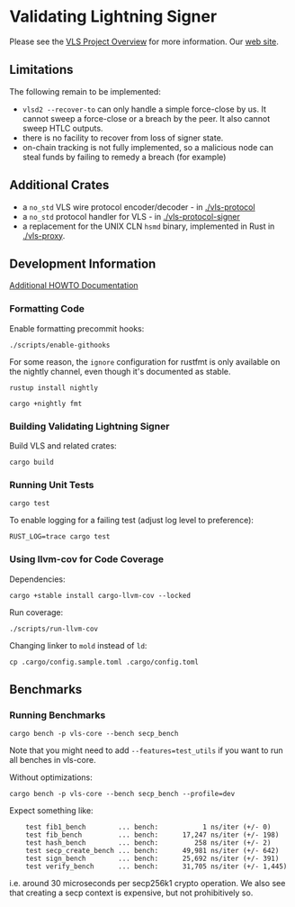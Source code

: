 # Validating Lightning Signer

Please see the
[VLS Project Overview](https://gitlab.com/lightning-signer/docs/-/blob/master/README.md)
for more information.  Our [web site](https://vls.tech/).

## Limitations

The following remain to be implemented:

* `vlsd2 --recover-to` can only handle a simple force-close by us.  It cannot sweep a force-close or a breach by the peer.  It also cannot sweep HTLC outputs.
* there is no facility to recover from loss of signer state.
* on-chain tracking is not fully implemented, so a malicious node can steal funds by failing to remedy a breach (for example)

## Additional Crates

- a `no_std` VLS wire protocol encoder/decoder - in [./vls-protocol](./vls-protocol)
- a `no_std` protocol handler for VLS - in [./vls-protocol-signer](vls-protocol-signer/README.md)
- a replacement for the UNIX CLN `hsmd` binary, implemented in Rust in [./vls-proxy](./vls-proxy).

## Development Information

[Additional HOWTO Documentation](./contrib/howto/README.md)

### Formatting Code

Enable formatting precommit hooks:

    ./scripts/enable-githooks

For some reason, the `ignore` configuration for rustfmt is only available on the nightly channel,
even though it's documented as stable.

    rustup install nightly

    cargo +nightly fmt

### Building Validating Lightning Signer

Build VLS and related crates:

    cargo build

### Running Unit Tests

    cargo test

To enable logging for a failing test (adjust log level to preference):

    RUST_LOG=trace cargo test

### Using llvm-cov for Code Coverage

Dependencies:

    cargo +stable install cargo-llvm-cov --locked

Run coverage:

    ./scripts/run-llvm-cov

Changing linker to `mold` instead of `ld`:

    cp .cargo/config.sample.toml .cargo/config.toml

## Benchmarks

### Running Benchmarks

    cargo bench -p vls-core --bench secp_bench

Note that you might need to add `--features=test_utils` if you want to run all benches in vls-core.

Without optimizations:

    cargo bench -p vls-core --bench secp_bench --profile=dev

Expect something like:

```
    test fib1_bench        ... bench:           1 ns/iter (+/- 0)
    test fib_bench         ... bench:      17,247 ns/iter (+/- 198)
    test hash_bench        ... bench:         258 ns/iter (+/- 2)
    test secp_create_bench ... bench:      49,981 ns/iter (+/- 642)
    test sign_bench        ... bench:      25,692 ns/iter (+/- 391)
    test verify_bench      ... bench:      31,705 ns/iter (+/- 1,445)
```

i.e. around 30 microseconds per secp256k1 crypto operation.  We also see
that creating a secp context is expensive, but not prohibitively so.